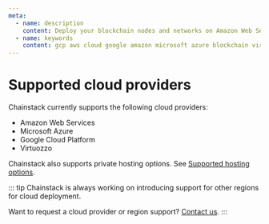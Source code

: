 ```yaml
---
meta:
  - name: description
    content: Deploy your blockchain nodes and networks on Amazon Web Services, Google Cloud Platform, Microsoft Azure, or a self-managed Kubernetes cluster in minutes.
  - name: keywords
    content: gcp aws cloud google amazon microsoft azure blockchain virtuozzo
---
```


# Supported cloud providers

Chainstack currently supports the following cloud providers:

* Amazon Web Services
* Microsoft Azure
* Google Cloud Platform
* Virtuozzo

Chainstack also supports private hosting options. See [Supported hosting options](/platform/supported-hosting-options).

::: tip
Chainstack is always working on introducing support for other regions for cloud deployment.

Want to request a cloud provider or region support? <a href="https://chainstack.com/contact/" target="_blank">Contact us</a>.
:::
